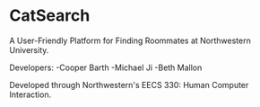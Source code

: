 # CatSearch
A User-Friendly Platform for Finding Roommates at Northwestern University.

Developers:
-Cooper Barth
-Michael Ji
-Beth Mallon

Developed through Northwestern's EECS 330: Human Computer Interaction.
